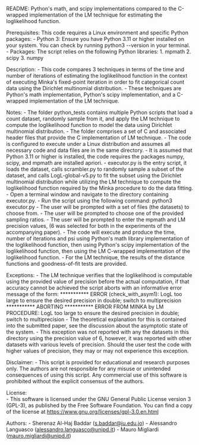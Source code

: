 README: 
Python's math, and scipy implementations compared to the C-wrapped implementation of the LM technique for estimating the loglikelihood function.

Prerequisites:
This code requires a Linux environment and specific Python packages:
	- Python 3: Ensure you have Python 3.11 or higher installed on your system. You can check by running python3 --version in your terminal.
	- Packages: The script relies on the following Python libraries:
		1. mpmath
		2. scipy
		3. numpy

Description:
	- This code compares 3 techniques in terms of the time and number of iterations of estimating the loglikelihood function in the context of executing Minka's fixed-point iteration in order to fit categorical count data using the Dirichlet multinomial distribution.
	- These techniques are Python's math implementation, Python's scipy implementation, and a C-wrapped implementation of the LM technique. 

Notes:
	- The folder python_tests contains multiple Python scripts that load a count dataset, randomly sample from it, and apply the LM technique to compute the loglikelihood function to model the data using Dirichlet multinomial distribution.
	- The folder comprises a set of C and associated header files that provide the C implementation of LM technique.
	- The code is configured to execute under a Linux distribution and assumes all necessary code and data files are in the same directory.
	- It is assumed that Python 3.11 or higher is installed, the code requires the packages numpy, scipy, and mpmath are installed apriori.
	- executor.py is the entry script, it loads the dataset, calls scrambler.py to randomly sample a subset of the dataset, and calls LogL-global-v5.py to fit the subset using the Dirichlet multinomial distribution while utilizing the LM technique to compute the loglikelihood function required by the Minka procedure to do the data fitting.
	- Open a terminal window and navigate to the directory containing executor.py. 
	- Run the script using the following command:
		python3 executor.py
	- The user will be prompted with a set of files (the datasets) to choose from.
	- The user will be prompted to choose one of the provided sampling ratios.
	- The user will be prompted to enter the mpmath and LM precision values, (6 was selected for both in the experiments of the accompanying paper).
	- The code will execute and produce the time, number of iterations and psi using Python's math library implementation of the loglikelihood function, then using Python's scipy implementation of the loglikelihood function, then using the LM C-wrapped implementation of the loglikelihood function.
	- For the LM technique, the results of the distance functions and goodness-of-fit tests are provided.
	
Exceptions:
		- The LM technique verifies that the loglikelihood is computable using the provided value of precision before the actual computation, if that accuracy cannot be achieved the script aborts with an informative error message of the form:
		*********** ERROR (check_with_asym1): LogL too large to ensure the desired precision in double; switch to multiprecision
		*********** ABORTING
		*********** ERROR FROM MINKA by LM PROCEDURE: LogL too large to ensure the desired precision in double; switch to multiprecision
		- The theoretical explanation for this is contained into the submitted paper, see the discussion about the asymptotic state of the system.
		- This exception was not reported with any the datasets in this directory using the precision value of 6, however, it was reported with other datasets with various levels of precision. Should the user test the code with higher values of precision, they may or may not experience this exception.

Disclaimer:
	- This script is provided for educational and research purposes only. The authors are not responsible for any misuse or unintended consequences of using this script. Any commercial use of this software is prohibited without the explicit consensus of the authors.

License:	
	- This software is licensed under the GNU General Public License version 3 (GPL-3), as published by the Free Software Foundation. You can find a copy of the license at https://www.gnu.org/licenses/gpl-3.0.en.html
	

Authors:
	- Sherenaz Al-Haj Baddar (s.baddar@ju.edu.jo)
	- Alessandro Languasco (alessandro.languasco@unipd.it)
	- Mauro Migliardi (mauro.migliardi@unipd.it)
	
	
	